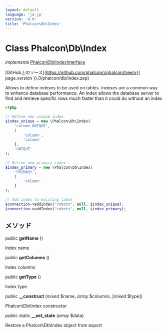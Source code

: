 ```yaml
---
layout: default
language: 'ja-jp'
version: '4.0'
title: 'Phalcon\Db\Index'
---
```

# Class **Phalcon\Db\Index**

*implements* [Phalcon\Db\IndexInterface](Phalcon_Db_IndexInterface)

[GitHub上のソース](https://github.com/phalcon/cphalcon/tree/v{{ page.version }}.0/phalcon/db/index.zep)

Allows to define indexes to be used on tables. Indexes are a common way to enhance database performance. An index allows the database server to find and retrieve specific rows much faster than it could do without an index

```php
<?php

// Define new unique index
$index_unique = new \Phalcon\Db\Index(
    'column_UNIQUE',
    [
        'column',
        'column'
    ],
    'UNIQUE'
);

// Define new primary index
$index_primary = new \Phalcon\Db\Index(
    'PRIMARY',
    [
        'column'
    ]
);

// Add index to existing table
$connection->addIndex("robots", null, $index_unique);
$connection->addIndex("robots", null, $index_primary);

```

## メソッド

public **getName** ()

Index name

public **getColumns** ()

Index columns

public **getType** ()

Index type

public **__construct** (*mixed* $name, *array* $columns, [*mixed* $type])

Phalcon\Db\Index constructor

public static **__set_state** (*array* $data)

Restore a Phalcon\Db\Index object from export